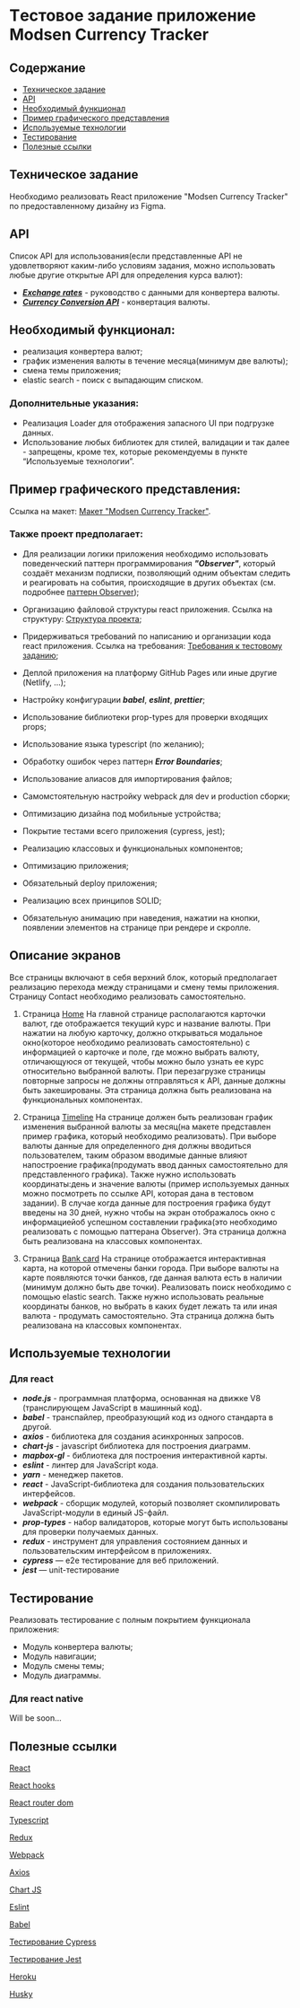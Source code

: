 # Tестовое задание приложение Modsen Currency Tracker

## Содержание

- [Техническое задание](#Техническое-задание)
- [API](#API)
- [Необходимый функционал](#Необходимый-функционал)
- [Пример графического представления](#Пример-графического-представления)
- [Используемые технологии](#Используемые-технологии)
- [Тестирование](#Тестирование)
- [Полезные ссылки](#Полезные-ссылки)

## Техническое задание

Необходимо реализовать React приложение "Modsen Currency Tracker" по предоставленному дизайну из Figma.

## API

Список API для использования(если представленные API не удовлетворяют каким-либо условиям задания, можно использовать любые
другие открытые API для определения курса валют):

- **_[Exchange rates](https://docs.coinapi.io/market-data/rest-api/ohlcv#latest-data-get)_** - руководство с данными для конвертера валюты.
- **_[Currency Conversion API](https://currencyapi.com/)_** - конвертация валюты.

## Необходимый функционал:

- реализация конвертера валют;
- график изменения валюты в течение месяца(минимум две валюты);
- смена темы приложения;
- elastic search - поиск с выпадающим списком.

### Дополнительные указания:

- Реализация Loader для отображения запасного UI при подгрузке данных.
- Использование любых библиотек для стилей, валидации и так далее - запрещены, кроме тех, которые рекомендуемы в пункте “Используемые технологии”.

## Пример графического представления:

Ссылка на макет: [Макет "Modsen Currency Tracker"](https://www.figma.com/file/ZgtOyDRdvjtUJJ3M9ENwXN/Modsen-Currency-Tracker?node-id=1-1220&t=r17rPqmN38m0Ji9g-0).

### Также проект предполагает:

- Для реализации логики приложения необходимо использовать поведенческий паттерн программирования **_"Observer"_**, который создаёт механизм подписки, позволяющий одним объектам следить и реагировать на события, происходящие в других объектах (см. подробнее [паттерн Observer](https://refactoring.guru/ru/design-patterns/observer));

- Организацию файловой структуры react приложения. Ссылка на структуру: [Cтруктура проекта](https://github.com/mkrivel/structure);
- Придерживаться требований по написанию и организации кода react приложения. Ссылка на требования: [Требования к тестовому заданию](https://github.com/annaprystavka/requirements);
- Деплой приложения на платформу GitHub Pages или иные другие (Netlify, ...);
- Настройку конфигурации **_babel_**, **_eslint_**, **_prettier_**;
- Использование библиотеки prop-types для проверки входящих props;
- Использование языка typescript (по желанию);
- Обработку ошибок через паттерн **_Error Boundaries_**;
- Использование алиасов для импортирования файлов;
- Самомстоятельную настройку webpack для dev и production сборки;
- Оптимизацию дизайна под мобильные устройства;
- Покрытие тестами всего приложения (cypress, jest);
- Реализацию классовых и функциональных компонентов;
- Оптимизацию приложения;
- Обязательный deploy приложения;
- Реализацию всех принципов SOLID;
- Обязательную анимацию при наведения, нажатии на кнопки, появлении элементов на странице при рендере и скролле.

## Описание экранов

Все страницы включают в себя верхний блок, который предполагает реализацию перехода между страницами и смену темы приложения.
Страницу Contact необходимо реализовать самостоятельно.

1. Страница [Home](https://www.figma.com/file/ZgtOyDRdvjtUJJ3M9ENwXN/Modsen-Currency-Tracker?node-id=1-857&t=r17rPqmN38m0Ji9g-0)
   На главной странице располагаются карточки валют, где отображается текущий курс и название валюты. При нажатии на любую карточку, должно открываться модальное окно(которое необходимо реализовать самостоятельно) с информацией о карточке и поле, где можно выбрать валюту, отличающуюся от текущей, чтобы можно было узнать ее курс относительно выбранной валюты.
   При перезагрузке страницы повторные запросы не должны отправляться к API, данные должны быть закешированы.
   Эта страница должна быть реализована на функциональных компонентах.

2. Страница [Timeline](https://www.figma.com/file/ZgtOyDRdvjtUJJ3M9ENwXN/Modsen-Currency-Tracker?node-id=1-1073&t=r17rPqmN38m0Ji9g-0)
   На странице должен быть реализован график изменения выбранной валюты за месяц(на макете представлен пример графика, который необходимо реализовать).
   При выборе валюты данные для определенного дня должны вводиться пользователем, таким образом вводимые данные влияют напостроение графика(продумать ввод данных самостоятельно для представленного графика). Также нужно использовать координаты:день и значение валюты (пример используемых данных можно посмотреть по ссылке API, которая дана в тестовом задании).
   В случае когда данные для построения графика будут введены на 30 дней, нужно чтобы на экран отображалось окно с информациейоб успешном составлении графика(это необходимо реализовать с помощью паттерана Observer).
   Эта страница должна быть реализована на классовых компонентах.

3. Страница [Bank card](https://www.figma.com/file/ZgtOyDRdvjtUJJ3M9ENwXN/Modsen-Currency-Tracker?node-id=2-2357&t=r17rPqmN38m0Ji9g-0)
   На странице отображается интерактивная карта, на которой отмечены банки города. При выборе валюты на карте появляются точки банков, где данная валюта есть в наличии
   (минимум должно быть две точки). Реализовать поиск необходимо с помощью elastic search. Также нужно использовать реальные координаты банков, но выбрать в каких будет лежать та или иная валюта - продумать самостоятельно.
   Эта страница должна быть реализована на классовых компонентах.

## Используемые технологии

### Для react

- **_node.js_** - программная платформа, основанная на движке V8 (транслирующем JavaScript в машинный код).
- **_babel_** - транспайлер, преобразующий код из одного стандарта в другой.
- **_axios_** - библиотека для создания асинхронных запросов.
- **_chart-js_** - javascript библиотека для построения диаграмм.
- **_mapbox-gl_** - библиотека для построения интерактивной карты.
- **_eslint_** - линтер для JavaScript кода.
- **_yarn_** - менеджер пакетов.
- **_react_** - JavaScript-библиотека для создания пользовательских интерфейсов.
- **_webpack_** - сборщик модулей, который позволяет скомпилировать JavaScript-модули в единый JS-файл.
- **_prop-types_** - набор валидаторов, которые могут быть использованы для проверки получаемых данных.
- **_redux_** - инструмент для управления состоянием данных и пользовательским интерфейсом в приложениях.
- **_cypress_** — e2e тестирование для веб приложений.
- **_jest_** — unit-тестирование

## Тестирование

Реализовать тестирование c полным покрытием функционала приложения:

- Модуль конвертера валюты;
- Модуль навигации;
- Модуль смены темы;
- Модуль диаграммы.

### Для react native

Will be soon...

## Полезные ссылки

[React](https://reactjs.org/docs/getting-started.html)

[React hooks](https://reactjs.org/docs/hooks-intro.html)

[React router dom](https://reacttraining.com/react-router/web/guides/quick-start)

[Typescript](https://www.typescriptlang.org/)

[Redux](https://redux.js.org/)

[Webpack](https://webpack.js.org/)

[Axios](https://www.npmjs.com/package/axios)

[Chart JS](https://www.chartjs.org/)

[Eslint](https://eslint.org/docs/user-guide/configuring)

[Babel](https://babeljs.io/docs/en/configuration)

[Тестирование Cypress](https://docs.cypress.io/guides/overview/why-cypress.html#In-a-nutshell)

[Тестирование Jest](https://jestjs.io/ru/docs/getting-started)

[Heroku](https://devcenter.heroku.com/articles/heroku-cli)

[Husky](https://dev.to/ivadyhabimana/setup-eslint-prettier-and-husky-in-a-node-project-a-step-by-step-guide-946)
